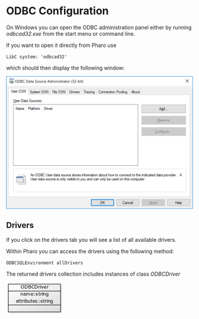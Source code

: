 # ODBC Configuration

On Windows you can open the ODBC administration panel either by running *odbcad32.exe* from the start menu or command line.

If you want to open it directly from Pharo use

```Smalltalk
LibC system: 'odbcad32'
```
which should then display the following window:

![ODBC Configuration Console](odbc_1.png)


## Drivers 

If you click on the drivers tab you will see a list of all available drivers.

Within Pharo you can access the drivers using the following method:

```Smalltalk
ODBCSQLEnvironment allDrivers
```

The returned drivers collection includes instances of class *ODBCDriver*

![ODBCDriver class](odbc_driver_class.png)


